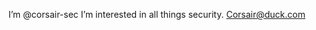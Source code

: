 I’m @corsair-sec
I’m interested in all things security. 
Corsair@duck.com

<!---
corsair-sec/corsair-sec is a ✨ special ✨ repository because its `README.md` (this file) appears on your GitHub profile.
You can click the Preview link to take a look at your changes.
--->
